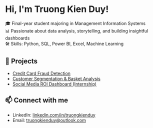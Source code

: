 # Hi, I'm Truong Kien Duy!

🎓 Final-year student majoring in Management Information Systems  
📊 Passionate about data analysis, storytelling, and building insightful dashboards  
🛠️ Skills: Python, SQL, Power BI, Excel, Machine Learning

## 🚀 Projects
- [Credit Card Fraud Detection](link)
- [Customer Segmentation & Basket Analysis](link)
- [Social Media ROI Dashboard (Internship)](link)

## 📫 Connect with me
- LinkedIn: [linkedin.com/in/truongkienduy](https://linkedin.com/in/truongkienduy)
- Email: truongkienduy@outlook.com
